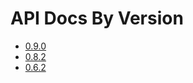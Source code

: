 # API Docs By Version

- [0.9.0](https://clojure.github.io/test.check/0.9.0)
- [0.8.2](https://clojure.github.io/test.check/0.8.2)
- [0.6.2](https://clojure.github.io/test.check/0.6.2)
